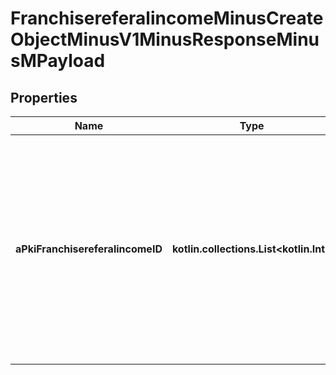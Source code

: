 
# FranchisereferalincomeMinusCreateObjectMinusV1MinusResponseMinusMPayload

## Properties
Name | Type | Description | Notes
------------ | ------------- | ------------- | -------------
**aPkiFranchisereferalincomeID** | **kotlin.collections.List&lt;kotlin.Int&gt;** | An array of unique IDs representing the object that were requested to be created.  They are returned in the same order as the array containing the objects to be created that was sent in the request. | 



